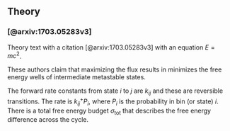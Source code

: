 ## Theory

### [@arxiv:1703.05283v3]

Theory text with a citation [@arxiv:1703.05283v3] with an equation $E = mc^{2}$.

These authors claim that maximizing the flux results in minimizes the free energy wells of intermediate metastable states. 

The forward rate constants from state $i$ to $j$ are $k_{ij}$ and these are reversible transitions. The rate is $k^{+}_{ij} P_{i}$, where $P_{i}$ is the probability in bin (or state) $i$. There is a total free energy budget $\sigma_\text{tot}$ that describes the free energy difference across the cycle.
